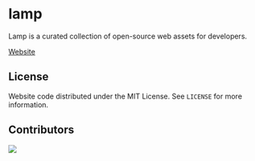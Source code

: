 # lamp
Lamp is a curated collection of open-source web assets for developers.

[Website](https://plastic-lamp.netlify.app/)

## License

Website code distributed under the MIT License. See `LICENSE` for more information.

## Contributors

<a href="https://github.com/plastic-lamp/lamp/graphs/contributors">
  <img src="https://contrib.rocks/image?repo=plastic-lamp/lamp" />
</a>
